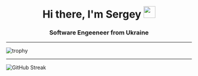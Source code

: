 <h1 align="center">Hi there, I'm Sergey 
<img src="https://github.com/blackcater/blackcater/raw/main/images/Hi.gif" height="32"/></h1>
<h3 align="center">Software Engeeneer from Ukraine</h3>
<hr/>

![trophy](https://github-profile-trophy.vercel.app/?username=ggazila)

<hr/>

![GitHub Streak](https://github-readme-streak-stats.herokuapp.com/?user=ggazila)
